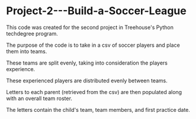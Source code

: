 # Project-2---Build-a-Soccer-League

This code was created for the second project in Treehouse's Python techdegree program.

The purpose of the code is to take in a csv of soccer players and place them into teams. 

These teams are split evenly, taking into consideration the players experience. 

These experienced players are distributed evenly between teams.

Letters to each parent (retrieved from the csv) are then populated along with an overall team roster.

The letters contain the child's team, team members, and first practice date.
